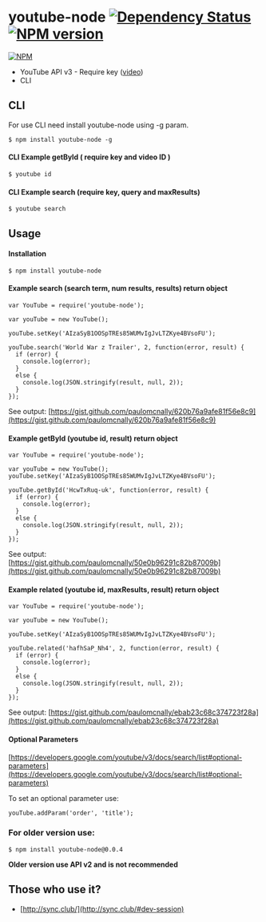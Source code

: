 # youtube-node [![Dependency Status](https://david-dm.org/paulomcnally/youtube-node.png)](https://david-dm.org/paulomcnally/youtube-node) [![NPM version](https://badge.fury.io/js/youtube-node.png)](http://badge.fury.io/js/youtube-node)

[![NPM](https://nodei.co/npm/youtube-node.png?downloads=true)](https://nodei.co/npm/youtube-node/)

* YouTube API v3 - Require key ([video](https://www.youtube.com/watch?v=Im69kzhpR3I))
* CLI

## CLI

For use CLI need install youtube-node using -g param.

    $ npm install youtube-node -g

#### CLI Example getById ( require key and video ID )

    $ youtube id


#### CLI Example search (require key, query and maxResults)

    $ youtube search

## Usage

#### Installation
    $ npm install youtube-node

#### Example search (search term, num results, results) return object
    var YouTube = require('youtube-node');

    var youTube = new YouTube();

    youTube.setKey('AIzaSyB1OOSpTREs85WUMvIgJvLTZKye4BVsoFU');

    youTube.search('World War z Trailer', 2, function(error, result) {
      if (error) {
        console.log(error);
      }
      else {
        console.log(JSON.stringify(result, null, 2));
      }
    });

See output: [https://gist.github.com/paulomcnally/620b76a9afe81f56e8c9](https://gist.github.com/paulomcnally/620b76a9afe81f56e8c9)

#### Example getById (youtube id, result) return object
    var YouTube = require('youtube-node');

    var youTube = new YouTube();
    youTube.setKey('AIzaSyB1OOSpTREs85WUMvIgJvLTZKye4BVsoFU');

    youTube.getById('HcwTxRuq-uk', function(error, result) {
      if (error) {
        console.log(error);
      }
      else {
        console.log(JSON.stringify(result, null, 2));
      }
    });

See output: [https://gist.github.com/paulomcnally/50e0b96291c82b87009b](https://gist.github.com/paulomcnally/50e0b96291c82b87009b)

#### Example related (youtube id, maxResults, result) return object

    var YouTube = require('youtube-node');

    var youTube = new YouTube();

    youTube.setKey('AIzaSyB1OOSpTREs85WUMvIgJvLTZKye4BVsoFU');

    youTube.related('hafhSaP_Nh4', 2, function(error, result) {
      if (error) {
        console.log(error);
      }
      else {
        console.log(JSON.stringify(result, null, 2));
      }
    });

See output:
[https://gist.github.com/paulomcnally/ebab23c68c374723f28a](https://gist.github.com/paulomcnally/ebab23c68c374723f28a)

#### Optional Parameters

[https://developers.google.com/youtube/v3/docs/search/list#optional-parameters](https://developers.google.com/youtube/v3/docs/search/list#optional-parameters)

To set an optional parameter use:

    youTube.addParam('order', 'title');

### For older version use:

    $ npm install youtube-node@0.0.4

**Older version use API v2 and is not recommended**

## Those who use it?
* [http://sync.club/](http://sync.club/#dev-session)
